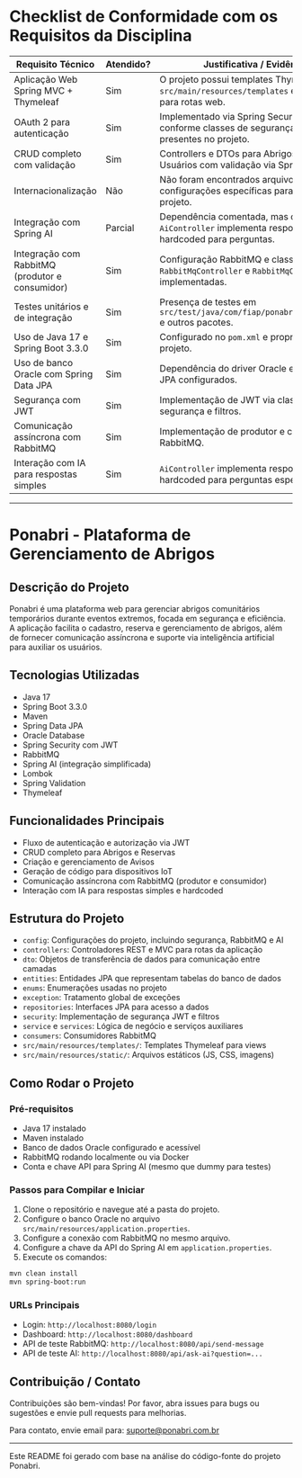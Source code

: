 # Checklist de Conformidade com os Requisitos da Disciplina

| Requisito Técnico                                      | Atendido? | Justificativa / Evidência                                                                                   |
|-------------------------------------------------------|-----------|-------------------------------------------------------------------------------------------------------------|
| Aplicação Web Spring MVC + Thymeleaf                   | Sim       | O projeto possui templates Thymeleaf em `src/main/resources/templates` e controllers para rotas web.         |
| OAuth 2 para autenticação                               | Sim       | Implementado via Spring Security com JWT, conforme classes de segurança e filtros presentes no projeto.     |
| CRUD completo com validação                             | Sim       | Controllers e DTOs para Abrigos, Reservas e Usuários com validação via Spring Validation.                    |
| Internacionalização                                    | Não       | Não foram encontrados arquivos ou configurações específicas para i18n no projeto.                            |
| Integração com Spring AI                               | Parcial   | Dependência comentada, mas controller `AiController` implementa respostas hardcoded para perguntas.          |
| Integração com RabbitMQ (produtor e consumidor)       | Sim       | Configuração RabbitMQ e classes `RabbitMqController` e `RabbitMqConsumer` implementadas.                      |
| Testes unitários e de integração                       | Sim       | Presença de testes em `src/test/java/com/fiap/ponabri/controllers` e outros pacotes.                         |
| Uso de Java 17 e Spring Boot 3.3.0                     | Sim       | Configurado no `pom.xml` e propriedades do projeto.                                                          |
| Uso de banco Oracle com Spring Data JPA                | Sim       | Dependência do driver Oracle e repositórios JPA configurados.                                               |
| Segurança com JWT                                      | Sim       | Implementação de JWT via classes de segurança e filtros.                                                    |
| Comunicação assíncrona com RabbitMQ                    | Sim       | Implementação de produtor e consumidor RabbitMQ.                                                            |
| Interação com IA para respostas simples                | Sim       | `AiController` implementa respostas hardcoded para perguntas específicas.                                   |

---

# Ponabri - Plataforma de Gerenciamento de Abrigos

## Descrição do Projeto

Ponabri é uma plataforma web para gerenciar abrigos comunitários temporários durante eventos extremos, focada em segurança e eficiência. A aplicação facilita o cadastro, reserva e gerenciamento de abrigos, além de fornecer comunicação assíncrona e suporte via inteligência artificial para auxiliar os usuários.

## Tecnologias Utilizadas

- Java 17
- Spring Boot 3.3.0
- Maven
- Spring Data JPA
- Oracle Database
- Spring Security com JWT
- RabbitMQ
- Spring AI (integração simplificada)
- Lombok
- Spring Validation
- Thymeleaf

## Funcionalidades Principais

- Fluxo de autenticação e autorização via JWT
- CRUD completo para Abrigos e Reservas
- Criação e gerenciamento de Avisos
- Geração de código para dispositivos IoT
- Comunicação assíncrona com RabbitMQ (produtor e consumidor)
- Interação com IA para respostas simples e hardcoded

## Estrutura do Projeto

- `config`: Configurações do projeto, incluindo segurança, RabbitMQ e AI
- `controllers`: Controladores REST e MVC para rotas da aplicação
- `dto`: Objetos de transferência de dados para comunicação entre camadas
- `entities`: Entidades JPA que representam tabelas do banco de dados
- `enums`: Enumerações usadas no projeto
- `exception`: Tratamento global de exceções
- `repositories`: Interfaces JPA para acesso a dados
- `security`: Implementação de segurança JWT e filtros
- `service` e `services`: Lógica de negócio e serviços auxiliares
- `consumers`: Consumidores RabbitMQ
- `src/main/resources/templates/`: Templates Thymeleaf para views
- `src/main/resources/static/`: Arquivos estáticos (JS, CSS, imagens)

## Como Rodar o Projeto

### Pré-requisitos

- Java 17 instalado
- Maven instalado
- Banco de dados Oracle configurado e acessível
- RabbitMQ rodando localmente ou via Docker
- Conta e chave API para Spring AI (mesmo que dummy para testes)

### Passos para Compilar e Iniciar

1. Clone o repositório e navegue até a pasta do projeto.
2. Configure o banco Oracle no arquivo `src/main/resources/application.properties`.
3. Configure a conexão com RabbitMQ no mesmo arquivo.
4. Configure a chave da API do Spring AI em `application.properties`.
5. Execute os comandos:

```bash
mvn clean install
mvn spring-boot:run
```

### URLs Principais

- Login: `http://localhost:8080/login`
- Dashboard: `http://localhost:8080/dashboard`
- API de teste RabbitMQ: `http://localhost:8080/api/send-message`
- API de teste AI: `http://localhost:8080/api/ask-ai?question=...`

## Contribuição / Contato

Contribuições são bem-vindas! Por favor, abra issues para bugs ou sugestões e envie pull requests para melhorias.

Para contato, envie email para: suporte@ponabri.com.br

---

Este README foi gerado com base na análise do código-fonte do projeto Ponabri.
